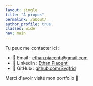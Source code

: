 ```yaml
---
layout: single
title: "À propos"
permalink: /about/
author_profile: true
classes: wide
nav: main
---
```


Tu peux me contacter ici :

- 📧 Email : [ethan.piacenti@gmail.com](mailto:ethan.piacenti@gmail.com)
- 💼 LinkedIn : [Ethan Piacenti](https://www.linkedin.com/in/ethan-piacenti/)
- 🐙 GitHub : [github.com/Sygfrid](https://github.com/Sygfrid)

Merci d'avoir visité mon portfolio 🙌

